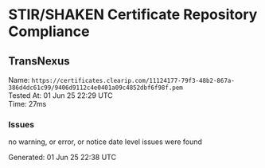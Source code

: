 # STIR/SHAKEN Certificate Repository Compliance

## TransNexus

Name: `https://certificates.clearip.com/11124177-79f3-48b2-867a-386d4dc61c99/9406d9112c4e0401a09c4852dbf6f98f.pem`\
Tested At: 01 Jun 25 22:29 UTC\
Time: 27ms

### Issues

no warning, or error, or notice date level issues were found

Generated: 01 Jun 25 22:38 UTC